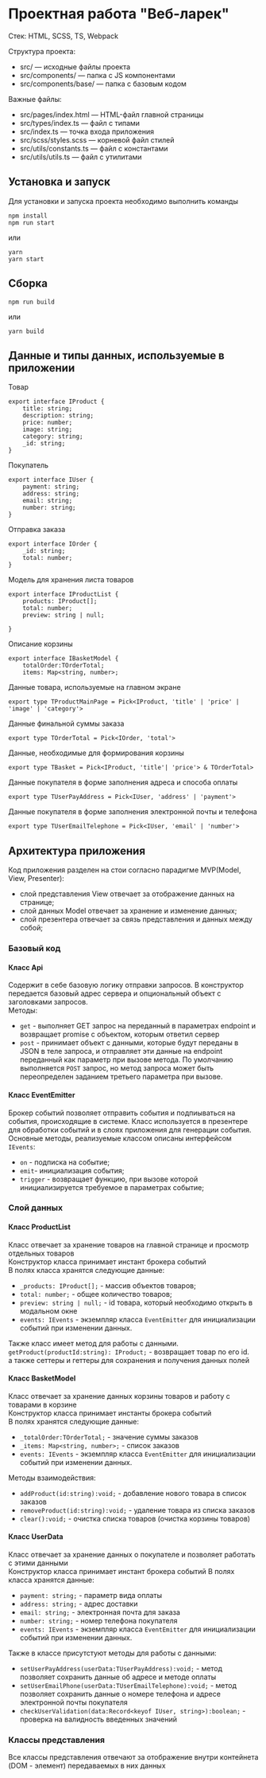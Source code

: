 # Проектная работа "Веб-ларек"

Стек: HTML, SCSS, TS, Webpack

Структура проекта:
- src/ — исходные файлы проекта
- src/components/ — папка с JS компонентами
- src/components/base/ — папка с базовым кодом

Важные файлы:
- src/pages/index.html — HTML-файл главной страницы
- src/types/index.ts — файл с типами
- src/index.ts — точка входа приложения
- src/scss/styles.scss — корневой файл стилей
- src/utils/constants.ts — файл с константами
- src/utils/utils.ts — файл с утилитами

## Установка и запуск
Для установки и запуска проекта необходимо выполнить команды

```
npm install
npm run start
```

или

```
yarn
yarn start
```
## Сборка

```
npm run build
```

или

```
yarn build
```
## Данные и типы данных, используемые в приложении

Товар

```
export interface IProduct {
    title: string;
    description: string;
    price: number;
    image: string;
    category: string;
    _id: string;
}
```

Покупатель

```
export interface IUser {
    payment: string;
    address: string;
    email: string;
    number: string;
}

```

Отправка заказа

```
export interface IOrder {
    _id: string;
    total: number;
}
```

Модель для хранения листа товаров

```
export interface IProductList {
    products: IProduct[];
    total: number;
    preview: string | null;
    
}
```
Описание корзины

```
export interface IBasketModel {
    totalOrder:TOrderTotal;
    items: Map<string, number>;
```

Данные товара, используемые на главном экране

```
export type TProductMainPage = Pick<IProduct, 'title' | 'price' | 'image' | 'category'>
```

Данные финальной суммы заказа

```
export type TOrderTotal = Pick<IOrder, 'total'>
```

Данные, необходимые для формирования корзины

```
export type TBasket = Pick<IProduct, 'title'| 'price'> & TOrderTotal>
```

Данные покупателя в форме заполнения адреса и способа оплаты

```
export type TUserPayAddress = Pick<IUser, 'address' | 'payment'>
```

Данные покупателя в форме заполнения электронной почты и телефона

```
export type TUserEmailTelephone = Pick<IUser, 'email' | 'number'>
```

## Архитектура приложения

Код приложения разделен на стои согласно парадигме MVP(Model, View, Presenter):
- слой представления View отвечает за отображение данных на странице;
- слой данных Model отвечает за хранение и изменение данных;
- слой презентера отвечает за связь представления и данных между собой;

### Базовый код

#### Класс Api

Содержит в себе базовую логику отправки запросов. В конструктор передается базовый адрес сервера и опциональный объект с заголовками запросов.  
Методы:
- `get` - выполняет GET запрос на переданный в параметрах endpoint и возвращает promise с объектом, которым ответил сервер
- `post` - принимает объект с данными, которые будут переданы в JSON в теле запроса, и отправляет эти данные на endpoint переданный как параметр при вызове метода. По умолчанию выполняется `POST` запрос, но метод запроса может быть переопределен заданием третьего параметра при вызове.

#### Класс EventEmitter 

Брокер событий позволяет отправить события и подпиываться на события, происходящие в системе. Класс используется в презентере для обработки событий и в слоях приложения для генерации события.
Основные методы, реализуемые классом описаны интерфейсом `IEvents`:
- `on` - подписка на событие;
- `emit`- инициализация события;
- `trigger` - возвращает функцию, при вызове которой инициализируется требуемое в параметрах событие;

### Слой данных

#### Класс ProductList

Класс отвечает за хранение товаров на главной странице и просмотр отдельных товаров  
Конструктор класса принимает инстант брокера событий  
В полях класса хранятся следующие данные:
- `_products: IProduct[];` - массив объектов товаров;
- `total: number;` - общее количество товаров;
- `preview: string | null;` - id товара, который необходимо открыть в модальном окне
- `events: IEvents` - экземпляр класса `EventEmitter` для инициализации событий при изменении данных.

Также класс имеет метод для работы с данными.  
`getProduct(productId:string): IProduct;` - возвращает товар по его id.\
а также сеттеры и геттеры для сохранения и получения данных полей

#### Класс BasketModel

Класс отвечает за хранение данных корзины товаров и работу с товарами в корзине\
Конструктор класса принимает инстанты брокера событий\
В полях хранятся следующие данные:
- `_totalOrder:TOrderTotal;` - значение суммы заказов
- `_items: Map<string, number>;` - список заказов
- `events: IEvents` - экземпляр класса `EventEmitter` для инициализации событий при изменении данных.

Методы взаимодействия: 
- `addProduct(id:string):void;` - добавление нового товара в список заказов
- `removeProduct(id:string):void;` - удаление товара из списка заказов
- `clear():void;` - очистка списка товаров (очистка корзины товаров)

#### Класс UserData

Класс отвечает за хранение данных о покупателе и позволяет работать с этими данными\
Конструктор класса принимает инстант брокера событий
В полях класса хранятся данные:
- `payment: string;` - параметр вида оплаты
- `address: string;` - адрес доставки
- `email: string;` - электронная почта для заказа
- `number: string;` -  номер телефона покупателя
- `events: IEvents` - экземпляр класса `EventEmitter` для инициализации событий при изменении данных.

Также в классе присутстуют методы для работы с данными:

- `setUserPayAddress(userData:TUserPayAddress):void;` - метод позволяет сохранить данные об адресе и методе оплаты
- `setUserEmailPhone(userData:TUserEmailTelephone):void;` - метод позволяет сохранить данные о номере телефона и адресе электронной почты покупателя
- `checkUserValidation(data:Record<keyof IUser, string>):boolean;` - проверка на валидность введенных значений

### Классы представления
Все классы представления отвечают за отображение внутри контейнета (DOM - элемент) передаваемых в них данных
